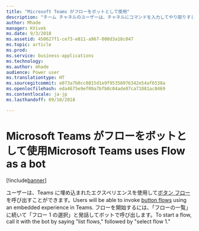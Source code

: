 ```yaml
---
title: "Microsoft Teams がフローをボットとして使用"
description: "チーム チャネルのユーザーは、チャネルにコマンドを入力してやり取りするだけで、テキストを使用してフローと対話できます。"
author: Mhade
manager: KVivek
ms.date: 9/3/2018
ms.assetid: 450627f1-ce73-e811-a967-000d3a18c047
ms.topic: article
ms.prod: 
ms.service: business-applications
ms.technology: 
ms.author: mhade
audience: Power user
ms.translationtype: HT
ms.sourcegitcommit: e073a7b0cc0815d1e9f95358976342e54af6538a
ms.openlocfilehash: eda4675e9ef09a7bfb0c04ade07ca71081ac8469
ms.contentlocale: ja-jp
ms.lasthandoff: 09/10/2018

---
```

# <a name="microsoft-teams-uses-flow-as-a-bot"></a><span data-ttu-id="998ad-103">Microsoft Teams がフローをボットとして使用</span><span class="sxs-lookup"><span data-stu-id="998ad-103">Microsoft Teams uses Flow as a bot</span></span>


[!include[banner](../../includes/banner.md)]

<span data-ttu-id="998ad-104">ユーザーは、Teams に埋め込まれたエクスペリエンスを使用して[ボタン フロー](https://docs.microsoft.com/flow/introduction-to-button-flows)を呼び出すことができます。</span><span class="sxs-lookup"><span data-stu-id="998ad-104">Users will be able to invoke [button flows](https://docs.microsoft.com/flow/introduction-to-button-flows) using an embedded experience in Teams.</span></span> <span data-ttu-id="998ad-105">フローを開始するには、「フローの一覧」に続いて「フロー 1 の選択」と発話してボットで呼び出します。</span><span class="sxs-lookup"><span data-stu-id="998ad-105">To start a flow, call it with the bot by saying "list flows," followed by "select flow 1."</span></span>

